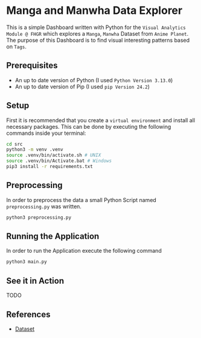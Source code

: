 # Manga and Manwha Data Explorer
This is a simple Dashboard written with Python for the `Visual Analytics Module @ FHGR` which explores a `Manga`, `Manwha` Dataset from `Anime Planet`.
The purpose of this Dashboard is to find visual interesting patterns based on `Tags`.

## Prerequisites
- An up to date version of Python (I used `Python Version 3.13.0`)
- An up to date version of Pip (I used `pip Version 24.2`)

## Setup
First it is recommended that you create a `virtual environment` and install all necessary packages.
This can be done by executing the following commands inside your terminal:
```bash
cd src
python3 -m venv .venv
source .venv/bin/activate.sh # UNIX
source .venv/bin/Activate.bat # Windows
pip3 install -r requirements.txt
```

## Preprocessing
In order to preprocess the data a small Python Script named `preprocessing.py` was written. 
```bash
python3 preprocessing.py 
```

## Running the Application
In order to run the Application execute the following command
```bash
python3 main.py
```
## See it in Action
TODO

## References
- [Dataset](https://www.kaggle.com/datasets/victorsoeiro/manga-manhwa-and-manhua-dataset)
